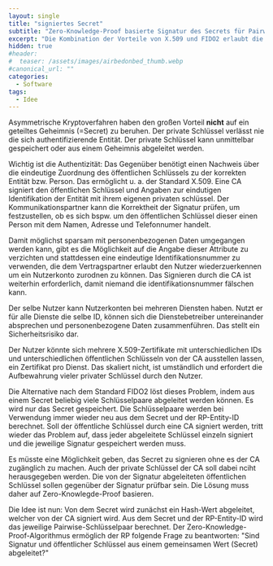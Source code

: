 ```yaml
---
layout: single 
title: "signiertes Secret"
subtitle: "Zero-Knowledge-Proof basierte Signatur des Secrets für Pairwise Public Keys"
excerpt: "Die Kombination der Vorteile von X.509 und FIDO2 erlaubt die Signierung des Identitätsnachweises durch eine CA ohne Pseudonymität einer Pairwise-ID aufzugeben."
hidden: true
#header:
#  teaser: /assets/images/airbedonbed_thumb.webp
#canonical_url: ""
categories:
  - Software
tags:
  - Idee
---
```


Asymmetrische Kryptoverfahren haben den großen Vorteil __nicht__ auf ein geteiltes Geheimnis (=Secret) zu beruhen. Der private Schlüssel verlässt nie die sich authentifizierende Entität. Der private Schlüssel kann unmittelbar gespeichert oder aus einem Geheimnis abgeleitet werden.

Wichtig ist die Authentizität: Das Gegenüber benötigt einen Nachweis über die eindeutige Zuordnung des öffentlichen Schlüssels zu der korrekten Entität bzw. Person. Das ermöglicht u. a. der Standard X.509. Eine CA signiert den öffentlichen Schlüssel und Angaben zur eindutigen Identifikation der Entität mit ihrem eigenen privaten schlüssel. Der Kommunikationspartner kann die Korrektheit der Signatur prüfen, um festzustellen, ob es sich bspw. um den öffentlichen Schlüssel dieser einen Person mit dem Namen, Adresse und Telefonnumer handelt.

Damit möglichst sparsam mit personenbezogenen Daten umgegangen werden kann, gibt es die Möglichkeit auf die Angabe dieser Attribute zu verzichten und stattdessen eine eindeutige Identifikationsnummer zu verwenden, die dem Vertragspartner erlaubt den Nutzer wiederzuerkennen um ein Nutzerkonto zurodnen zu können. Das Signieren durch die CA ist weiterhin erforderlich, damit niemand die identifikationsnummer fälschen kann.

Der selbe Nutzer kann Nutzerkonten bei mehreren Diensten haben. Nutzt er für alle Dienste die selbe ID, können sich die Dienstebetreiber untereinander absprechen und personenbezogene Daten zusammenführen. Das stellt ein Sicherheitsrisiko dar.

Der Nutzer könnte sich mehrere X.509-Zertifikate mit unterschiedlichen IDs und unterschiedlichen öffentlichen Schlüsseln von der CA ausstellen lassen, ein Zertifikat pro Dienst. Das skaliert nicht, ist umständlich und erfordert die Aufbewahrung vieler privater Schlüssel durch den Nutzer.

Die Alternative nach dem Standard FIDO2 löst dieses Problem, indem aus einem Secret beliebig viele Schlüsselpaare abgeleitet werden können. Es wird nur das Secret gespeichert. Die Schlüsselpaare werden bei Verwendung immer wieder neu aus dem Secret und der RP-Entity-ID berechnet. Soll der öffentliche Schlüssel durch eine CA signiert werden, tritt wieder das Problem auf, dass jeder abgeleitete Schlüssel einzeln signiert und die jeweilige Signatur gespeichert werden muss. 

Es müsste eine Möglichkeit geben, das Secret zu signieren ohne es der CA zugänglich zu machen. Auch der private Schlüssel der CA soll dabei nciht herausgegeben werden. Die von der Signatur abgeleiteten öffentlichen Schlüssel sollen gegenüber der Signatur prüfbar sein. Die Lösung muss daher auf Zero-Knowlegde-Proof basieren.

Die Idee ist nun: Von dem Secret wird zunächst ein Hash-Wert abgeleitet, welcher von der CA signiert wird. Aus dem Secret und der RP-Entity-ID wird das jeweilige Pairwise-Schlüsselpaar berechnet. Der Zero-Knowledge-Proof-Algorithmus ermöglich der RP folgende Frage zu beantworten: "Sind Signatur und öffentlicher Schlüssel aus einem gemeinsamen Wert (Secret) abgeleitet?"




